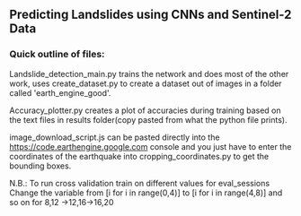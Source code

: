 ## Predicting Landslides using CNNs and Sentinel-2 Data

### Quick outline of files:
Landslide_detection_main.py trains the network and does most of the other work, uses create_dataset.py to create a dataset out of images in a folder called 'earth_engine_good'. 

Accuracy_plotter.py creates a plot of accuracies during training based on the text files in results folder(copy pasted from what the python file prints).

image_download_script.js can be pasted directly into the https://code.earthengine.google.com console and you just have to enter the coordinates of the earthquake into cropping_coordinates.py to get the bounding boxes.

N.B.: To run cross validation train on different values for eval_sessions
Change the variable from [i for i in range(0,4)] to [i for i in range(4,8)] and so on for 8,12 ->12,16->16,20


